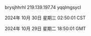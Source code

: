 brysjhhrhl 219.139.197.74 yqqlmgsycl

2024年 10月 30日 星期三 02:50:01 CST

2024年 10月 29日 星期二 18:50:01 GMT
